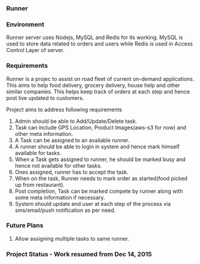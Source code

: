 ### Runner

### Environment

Runner server uses Nodejs, MySQL and Redis for its working. MySQL is used to store data related to orders and users while Redis is used in Access Control Layer of server.

### Requirements

Runner is a projec to assist on road fleet of current on-demand applications. This aims to help food delivery, grocery delivery, house help and other similar companies. This helps keep track of orders at each step and hence post live updated to customers.

Project aims to address following requirements

1. Admin should be able to Add/Update/Delete task.
2. Task can include GPS Location, Product Images(aws-s3 for now) and other meta information.
3. A Task can be assigned to an available runner.
4. A runner should be able to login in system and hence mark himself available for tasks.
5. When a Task gets assigned to runner, he should be marked busy and hence not available for other tasks.
6. Ones assigned, runner has to accept the task.
7. When on the task, Runner needs to mark order as started(food picked up from restaurant).
8. Post completion, Task can be marked compete by runner along with some meta information if necessary.
9. System should update end user at each step of the process via sms/email/push notification as per need.

### Future Plans

1. Allow assigning multiple tasks to same runner.

### Project Status - Work resumed from Dec 14, 2015
